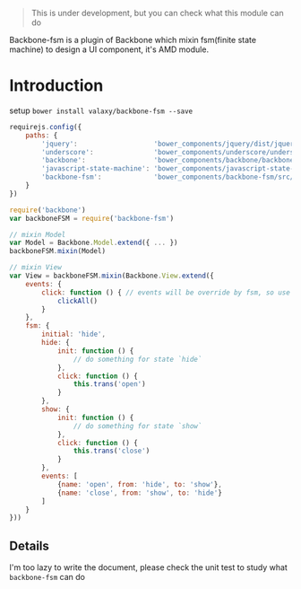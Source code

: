 > This is under development, but you can check what this module can do

Backbone-fsm is a plugin of Backbone which mixin fsm(finite state machine) to design a UI component, it's AMD module.

# Introduction
setup `bower install valaxy/backbone-fsm --save`

```javascript
requirejs.config({
    paths: {
        'jquery':                   'bower_components/jquery/dist/jquery.min',
        'underscore':               'bower_components/underscore/underscore-min',
        'backbone':                 'bower_components/backbone/backbone',
        'javascript-state-machine': 'bower_components/javascript-state-machine/state-machine',
        'backbone-fsm':             'bower_components/backbone-fsm/src/backbone-fsm'
    }
})

```

```javascript
require('backbone')
var backboneFSM = require('backbone-fsm')

// mixin Model
var Model = Backbone.Model.extend({ ... })
backboneFSM.mixin(Model)

// mixin View
var View = backboneFSM.mixin(Backbone.View.extend({
	events: {
		click: function () { // events will be override by fsm, so use fsm instead of events
			clickAll()
		}
	},
	fsm: {
		initial: 'hide',
		hide: {
			init: function () {
				// do something for state `hide`
			},
			click: function () {
				this.trans('open')
			}
		},
		show: {
			init: function () {
				// do something for state `show`
			},
			click: function () {
				this.trans('close')
			}
		},
		events: [
			{name: 'open', from: 'hide', to: 'show'},
			{name: 'close', from: 'show', to: 'hide'}
		]
	}
}))
```

## Details
I'm too lazy to write the document, please check the unit test to study what `backbone-fsm` can do